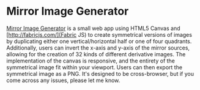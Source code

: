 # Mirror Image Generator

[Mirror Image Generator](http://alexlitel.github.io/mirror-image-generator) is a small web app using HTML5 Canvas and [http://fabricjs.com/](Fabric JS) to create symmetrical versions of images by duplicating either one vertical/horizontal half or one of four quadrants. Additionally, users can invert the x-axis and y-axis of the mirror sources, allowing for the creation of 32 kinds of different derivative images. The implementation of the canvas is responsive, and the entirety of the symmetrical image fit within your viewport. Users can then export the symmetrical image as a PNG. It's designed to be cross-browser, but if you come across any issues, please let me know.